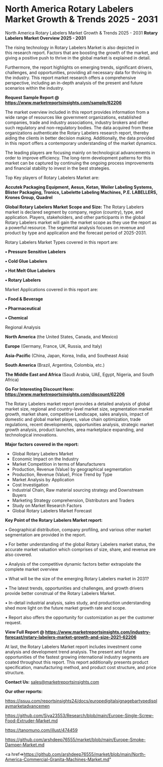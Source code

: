 # North America Rotary Labelers Market Growth & Trends 2025 - 2031
North America Rotary Labelers Market Growth & Trends 2025 - 2031
<Strong> Rotary Labelers Market Overview 2025 - 2031</strong>

The rising technology in Rotary Labelers Market is also depicted in this research report. Factors that are boosting the growth of the market, and giving a positive push to thrive in the global market is explained in detail.

Furthermore, the report highlights on emerging trends, significant drivers, challenges, and opportunities, providing all necessary data for thriving in the industry. This report market research offers a comprehensive perspective, including an in-depth analysis of the present and future scenarios within the industry.

<strong>Request Sample Report @ <a href=https://www.marketreportsinsights.com/sample/62206>https://www.marketreportsinsights.com/sample/62206</a></strong>

The market overview included in this report provides information from a wide range of resources like government organizations, established companies, trade and industry associations, industry brokers and other such regulatory and non-regulatory bodies. The data acquired from these organizations authenticate the Rotary Labelers research report, thereby aiding the clients in better decision making. Additionally, the data provided in this report offers a contemporary understanding of the market dynamics.

The leading players are focusing mainly on technological advancements in order to improve efficiency. The long-term development patterns for this market can be captured by continuing the ongoing process improvements and financial stability to invest in the best strategies.

Top Key players of Rotary Labelers Market are:

<strong>Accutek Packaging Equipment, Aesus, Ketan, Weiler Labeling Systems, Blister Packaging, Tronics, Labelette Labeling Machines, P.E. LABELLERS, Krones Group, Quadrel</strong>

<strong><b>Global Rotary Labelers Market Scope and Size:</b></strong>
The Rotary Labelers market is declared segment by company, region (country), type, and application. Players, stakeholders, and other participants in the global Rotary Labelers market will gain the market scope as they use the report as a powerful resource. The segmental analysis focuses on revenue and product by type and application and the forecast period of 2025-2031.

Rotary Labelers Market Types covered in this report are:

<strong>• Pressure Sensitive Labelers

• Cold Glue Labelers

• Hot Melt Glue Labelers

• Rotary Labelers</strong>

Market Applications covered in this report are:

<strong>• Food & Beverage

• Pharmaceutical

• Chemical</strong> 

Regional Analysis

<strong>North America</strong> (the United States, Canada, and Mexico)

<strong>Europe</strong> (Germany, France, UK, Russia, and Italy)

<strong>Asia-Pacific</strong> (China, Japan, Korea, India, and Southeast Asia)

<strong>South America</strong> (Brazil, Argentina, Colombia, etc.)

<strong>The Middle East and Africa</strong> (Saudi Arabia, UAE, Egypt, Nigeria, and South Africa)

<strong>Go For Interesting Discount Here: <a href=https://www.marketreportsinsights.com/discount/62206>https://www.marketreportsinsights.com/discount/62206</a></strong>

The Rotary Labelers market report provides a detailed analysis of global market size, regional and country-level market size, segmentation market growth, market share, competitive Landscape, sales analysis, impact of domestic and global market players, value chain optimization, trade regulations, recent developments, opportunities analysis, strategic market growth analysis, product launches, area marketplace expanding, and technological innovations.

<strong><b>Major factors covered in the report:</b></strong>
<ul>
  <li>Global Rotary Labelers Market </li>
  <li>Economic Impact on the Industry</li>
  <li>Market Competition in terms of Manufacturers</li>
  <li>Production, Revenue (Value) by geographical segmentation</li>
  <li>Production, Revenue (Value), Price Trend by Type</li>
  <li>Market Analysis by Application</li>
  <li>Cost Investigation</li>
  <li>Industrial Chain, Raw material sourcing strategy and Downstream Buyers</li>
  <li>Marketing Strategy comprehension, Distributors and Traders</li>
  <li>Study on Market Research Factors</li>
  <li>Global Rotary Labelers Market Forecast</li>
</ul>

<strong><b>Key Point of the Rotary Labelers Market report:</b></strong>

• Geographical distribution, company profiling, and various other market segmentation are provided in the report.

• For better understanding of the global Rotary Labelers market status, the accurate market valuation which comprises of size, share, and revenue are also covered.

• Analysis of the competitive dynamic factors better extrapolate the complete market overview

• What will be the size of the emerging Rotary Labelers market in 2031?

• The latest trends, opportunities and challenges, and growth drivers provide better construal of the Rotary Labelers Market.

• In-detail industrial analysis, sales study, and production understanding shed more light on the future market growth rate and scope.

• Report also offers the opportunity for customization as per the customer request.

<strong><b>View Full Report @ <a href=https://www.marketreportsinsights.com/industry-forecast/rotary-labelers-market-growth-and-size-2021-62206>https://www.marketreportsinsights.com/industry-forecast/rotary-labelers-market-growth-and-size-2021-62206</a></b></strong>


At last, the Rotary Labelers Market report includes investment come analysis and development trend analysis. The present and future opportunities of the fastest growing international industry segments are coated throughout this report. This report additionally presents product specification, manufacturing method, and product cost structure, and price structure.

<strong>Contact Us:</strong>
sales@marketreportsinsights.com

<strong>Our other reports:</strong>

<a href=https://issuu.com/reportsinsights24/docs/europedigitalsignagebartypedisplaymarketadvancemen>https://issuu.com/reportsinsights24/docs/europedigitalsignagebartypedisplaymarketadvancemen</a>

<a href=https://github.com/Siya23553/Research/blob/main/Europe-Single-Screw-Food-Extruder-Market.md>https://github.com/Siya23553/Research/blob/main/Europe-Single-Screw-Food-Extruder-Market.md</a>

<a href=https://tanomuno.com/illust/474459>https://tanomuno.com/illust/474459</a>

<a href=https://github.com/arshdeep76555/market/blob/main/Europe-Smoke-Damper-Market.md>https://github.com/arshdeep76555/market/blob/main/Europe-Smoke-Damper-Market.md</a>

<a href=>https://github.com/arshdeep76555/market/blob/main/North-America-Commercial-Granita-Machines-Market.md</a>"
